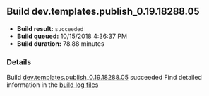 ## Build dev.templates.publish_0.19.18288.05
- **Build result:** `succeeded`
- **Build queued:** 10/15/2018 4:36:37 PM
- **Build duration:** 78.88 minutes
### Details
Build [dev.templates.publish_0.19.18288.05](https://winappstudio.visualstudio.com/web/build.aspx?pcguid=a4ef43be-68ce-4195-a619-079b4d9834c2&builduri=vstfs%3a%2f%2f%2fBuild%2fBuild%2f26408) succeeded
Find detailed information in the [build log files](https://uwpctdiags.blob.core.windows.net/buildlogs/dev.templates.publish_0.19.18288.05_logs.zip)
